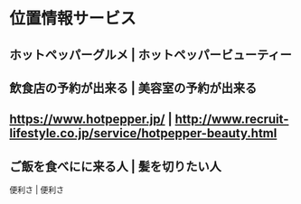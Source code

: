# 位置情報サービス
ホットペッパーグルメ  | ホットペッパービューティー
--------------------------------------------
飲食店の予約が出来る | 美容室の予約が出来る
----------------------------------
https://www.hotpepper.jp/ | http://www.recruit-lifestyle.co.jp/service/hotpepper-beauty.html
----------------------------------------
ご飯を食べにに来る人 | 髪を切りたい人
--------------------------------------------
便利さ | 便利さ
